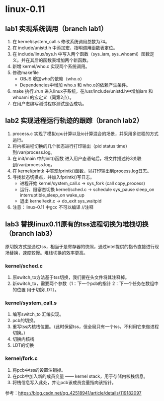 # linux-0.11

## lab1 实现系统调用（branch lab1）
1. 在 kernel/system_call.s 修改系统调用总数为74。
2. 在 include/unistd.h 中添加宏，指明调用函数表定位。
3. 在 include/linux/sys.h 中写入两个函数（sys_iam, sys_whoami）函数定义。并在其后的函数表增加两个新函数。
4. 新增 kernel/who.c 实现两个系统调用。 
5. 修改makefile 
    - OBJS 增加who的依赖（who.o）
    - Dependencies中增加 who.s 和 who.o的依赖产生条件。
6. make 执行./run 进入linux子系统，在/usr/include/unistd.h中增加iam 和 whoami 的宏定义（同第2点）。
7. 在用户态编写测试程序测试是否成功。

## lab2 实现进程运行轨迹的跟踪（branch lab2）
1. process.c 实现了模拟cpu计算以及io计算混合的场景，并采用多进程的方式运行。
2. 将内核进程切换的几个状态进行打印输出（pid status time）到/var/process.log。
3. 在 init/main 中的init()函数 进入用户态语句后，将文件描述符3关联到/var/process.log。
4. 在 kernel/printk 中实现fprintk()函数，以打印输出到process.log日志。
5. 寻找状态切换点，并加入fprintk()写日志。
    - 进程开始 kernel/system_call.s -> sys_fork (call copy_process) 
    - 运行、阻塞态切换 kernel/sched.c -> schedule sys_pause sleep_on interruptible_sleep_on wake_up
    - 退出 kernel/exit.c -> do_exit sys_waitpid
6. 注意：linux-0.11 中gcc 不可以编译 //注释

## lab3 替换linux0.11原有的tss进程切换为堆栈切换（branch lab3）
原切换方式是通过tss，相当于是寄存器的快照，通过intel提供的指令直接进行现场替换，速度较慢。堆栈切换的效率更高。
### kernel/sched.c
1. 原switch_to方法基于tss切换，我们要在头文件将其注释掉。
2. 新switch_to，需要两个参数（1：下一个pcb的指针 2：下一个任务在数组中的位置 用于切换LDT）。
### kernel/system_call.s
1. 编写switch_to 汇编实现。
2. pcb的切换。
3. 重写tss内核栈位置。（此时保留tss，但全局只有一个tss，不利用它来做进程切换。）
4. 切换内核栈
5. LDT的切换
### kernel/fork.c
1. 将pcb中tss的设置注销掉。
2. 在pcb中加入新的成员变量 —— kernel stack，用于存储内核栈信息。
3. 将栈信息写入此处，并让pcb该成员变量指向该指针。

参考：https://blog.csdn.net/qq_42518941/article/details/119182097
